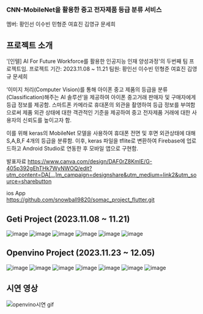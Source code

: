 ### CNN-MobileNet을 활용한 중고 전자제품 등급 분류 서비스 
멤버: 황인선 이수빈 민형준 여효진 김영규 문세희
## 프로젝트 소개

'[인텔] AI For Future Workforce를 활용한 인공지능 인재 양성과정'의 두번째 팀 프로젝트임.
프로젝트 기간: 2023.11.08 ~ 11.21
팀원: 황인선 이수빈 민형준 여효진 김영규 문세희

‘이미지 처리(Computer Vision)를 통해 아이폰 중고 제품의 등급을 분류(Classification)해주는 AI 솔루션’을 제공하여 아이폰 중고거래 판매자 및 구매자에게 등급 정보를 제공함.
스마트폰 카메라로 휴대폰의 외관을 촬영하여 등급 정보를 부여함으로써 제품 외관 상태에 대한 객관적인 기준을 제공하여 중고 전자제품 거래에 대한 사용자의 신뢰도를 높이고자 함.

이를 위해 keras의 MobileNet 모델을 사용하여 휴대폰 전면 및 후면 외관상태에 대해 S,A,B,F 4개의 등급을 분류함. 이후, keras 파일을 tflite로 변환하여 Firebase에 업로드하고 Android Studio로 연동한 후 모바일 앱으로 구현함.

발표자료
https://www.canva.com/design/DAF0rZ8KmlE/G-405p392gEhTHk7WyNWOQ/edit?utm_content=DA[…]m_campaign=designshare&utm_medium=link2&utm_source=sharebutton  

ios App    
https://github.com/snowball9820/somac_project_flutter.git

## Geti Project (2023.11.08 ~ 11.21)
![image](https://github.com/narang-geti/geti-project-naranggeti/assets/124758100/25a09a5b-76d0-4ca9-93e0-1d2312cae734)
![image](https://github.com/narang-geti/geti-project-naranggeti/assets/124758100/c1e23b14-7a45-4d78-bf5e-dcbee90066f6)
![image](https://github.com/narang-geti/geti-project-naranggeti/assets/124758100/21864a1f-e3a3-4235-8413-fd3588f3adb6)
![image](https://github.com/narang-geti/geti-project-naranggeti/assets/124758100/34a0b63c-1d1a-4b3e-ba26-d4e307596afb)
![image](https://github.com/narang-geti/geti-project-naranggeti/assets/124758100/1d5f02c7-7334-4336-b190-eeac3f0b240c)
![image](https://github.com/narang-geti/geti-project-naranggeti/assets/124758100/6e0b7ed8-7e44-4db0-930a-1355362ae235)

## Openvino Project (2023.11.23 ~ 12.05)
![image](https://github.com/narang-geti/geti-project-naranggeti/assets/124758100/f4882427-5da1-4622-a5b4-42348d942345)
![image](https://github.com/narang-geti/geti-project-naranggeti/assets/124758100/f61f50df-346d-4a04-b82a-0bf399e17761)
![image](https://github.com/narang-geti/geti-project-naranggeti/assets/124758100/aa3c7538-0618-499a-9746-8d56ee7c1f99)
![image](https://github.com/narang-geti/geti-project-naranggeti/assets/124758100/0b54359b-942e-4838-a236-e4aebef16b13)
![image](https://github.com/narang-geti/geti-project-naranggeti/assets/124758100/ddb6099a-70a3-4c33-a7e4-12bd954e1a74)
![image](https://github.com/narang-geti/geti-project-naranggeti/assets/124758100/c36a2d28-52a2-4e17-9756-10d8f8e81ea6)
![image](https://github.com/narang-geti/geti-project-naranggeti/assets/124758100/70be4b1a-4ac8-4fd0-9a5a-3efed6f8e743)

## 시연 영상
![openvino시연 gif](https://github.com/narang-geti/geti-project-naranggeti/assets/124758100/20efee7e-0260-4dee-a977-4520ac8ccf94)











